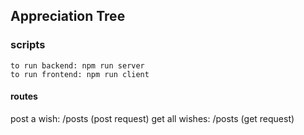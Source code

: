 ## Appreciation Tree

### scripts

    to run backend: npm run server
    to run frontend: npm run client

#### routes

post a wish: /posts (post request)
get all wishes: /posts (get request)
